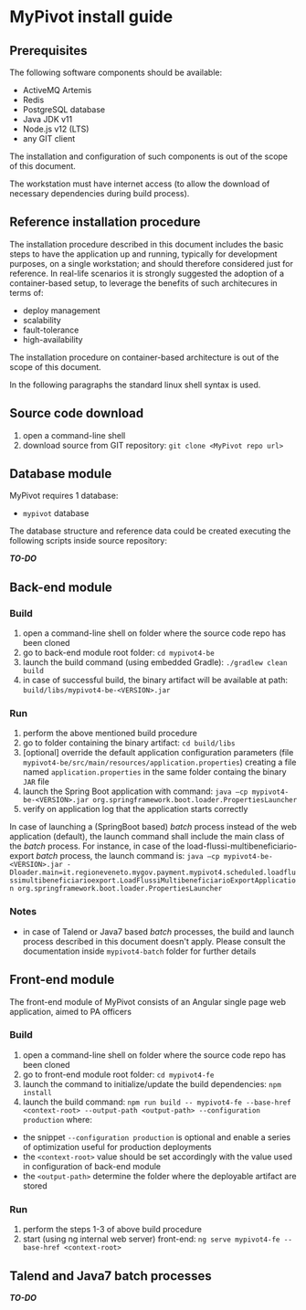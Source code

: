 # MyPivot install guide

## Prerequisites

The following software components should be available:
- ActiveMQ Artemis
- Redis
- PostgreSQL database
- Java JDK v11
- Node.js v12 (LTS)
- any GIT client

The installation and configuration of such components is out of the scope of this document.

The workstation must have internet access (to allow the download of necessary dependencies during build process).

## Reference installation procedure

The installation procedure described in this document includes the basic steps to have the application up and running, typically for development purposes, on a single workstation; and should therefore considered just for reference.
In real-life scenarios it is strongly suggested the adoption of a container-based setup, to leverage the benefits of such architecures in terms of:

- deploy management
- scalability
- fault-tolerance
- high-availability

The installation procedure on container-based architecture is out of the scope of this document.

In the following paragraphs the standard linux shell syntax is used.

## Source code download

1. open a command-line shell
2. download source from GIT repository:
`git clone <MyPivot repo url>`

## Database module

MyPivot requires 1 database:

- `mypivot` database

The database structure and reference data could be created executing the following scripts inside source repository:

*__TO-DO__*

## Back-end module

### Build

1. open a command-line shell on folder where the source code repo has been cloned
2. go to back-end module root folder:
`cd mypivot4-be`
3. launch the build command (using embedded Gradle):
`./gradlew clean build`
4. in case of successful build, the binary artifact will be available at path:
`build/libs/mypivot4-be-<VERSION>.jar`

### Run

1. perform the above mentioned build procedure
2. go to folder containing the binary artifact:
`cd build/libs`
3. [optional] override the default application configuration parameters (file `mypivot4-be/src/main/resources/application.properties`) creating a file named `application.properties` in the same folder containg the binary `JAR` file
4. launch the Spring Boot application with command:
`java –cp mypivot4-be-<VERSION>.jar org.springframework.boot.loader.PropertiesLauncher`
5. verify on application log that the application starts correctly

In case of launching a (SpringBoot based) _batch_ process instead of the web application (default), the launch command shall include the main class of the _batch_ process. For instance, in case of the load-flussi-multibeneficiario-export _batch_ process, the launch command is:
`java –cp mypivot4-be-<VERSION>.jar -Dloader.main=it.regioneveneto.mygov.payment.mypivot4.scheduled.loadflussimultibeneficiarioexport.LoadFlussiMultibeneficiarioExportApplication org.springframework.boot.loader.PropertiesLauncher`

### Notes

- in case of Talend or Java7 based _batch_ processes, the build and launch process described in this document doesn't apply. Please consult the documentation inside `mypivot4-batch` folder for further details

## Front-end module

The front-end module of MyPivot consists of an Angular single page web application, aimed to PA officers

### Build

1. open a command-line shell on folder where the source code repo has been cloned
2. go to front-end module root folder:
`cd mypivot4-fe`
3. launch the command to initialize/update the build dependencies:
`npm install`
4. launch the build command:
`npm run build -- mypivot4-fe --base-href <context-root> --output-path <output-path> --configuration production`
	where:
  - the snippet `--configuration production` is optional and enable a series of optimization useful for production deployments
  - the `<context-root>` value should be set accordingly with the value used in configuration of back-end module
  - the `<output-path>` determine the folder where the deployable artifact are stored

### Run

1. perform the steps 1-3 of above build procedure
2. start (using ng internal web server) front-end:
`ng serve mypivot4-fe --base-href <context-root>`

## Talend and Java7 batch processes

*__TO-DO__*
